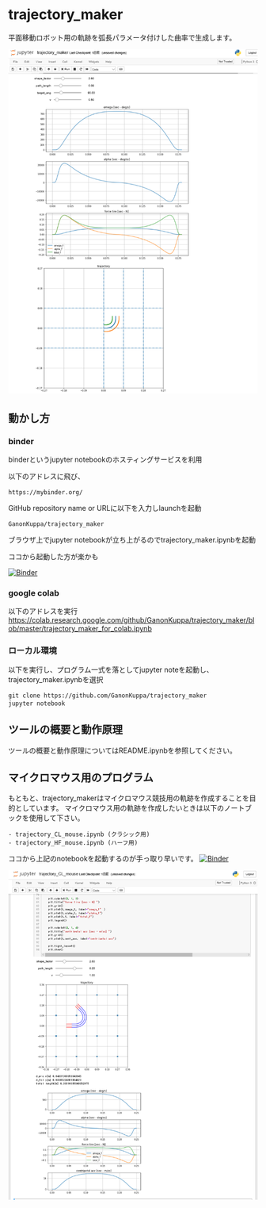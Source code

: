 # trajectory_maker
平面移動ロボット用の軌跡を弧長パラメータ付けした曲率で生成します。

![スクリーンショット](./image/traj_img.png)

## 動かし方

### binder
binderというjupyter notebookのホスティングサービスを利用  


以下のアドレスに飛び、
    
    https://mybinder.org/

GitHub repository name or URLに以下を入力しlaunchを起動
    
    GanonKuppa/trajectory_maker

ブラウザ上でjupyter notebookが立ち上がるのでtrajectory_maker.ipynbを起動  

ココから起動した方が楽かも  

[![Binder](https://mybinder.org/badge.svg)](https://mybinder.org/v2/gh/GanonKuppa/trajectory_maker/master)



### google colab
以下のアドレスを実行
https://colab.research.google.com/github/GanonKuppa/trajectory_maker/blob/master/trajectory_maker_for_colab.ipynb


### ローカル環境
以下を実行し、プログラム一式を落としてjupyter noteを起動し、trajectory_maker.ipynbを選択

    git clone https://github.com/GanonKuppa/trajectory_maker
    jupyter notebook


## ツールの概要と動作原理
ツールの概要と動作原理についてはREADME.ipynbを参照してください。


## マイクロマウス用のプログラム
もともと、trajectory_makerはマイクロマウス競技用の軌跡を作成することを目的としています。
マイクロマウス用の軌跡を作成したいときは以下のノートブックを使用して下さい。
    
    - trajectory_CL_mouse.ipynb (クラシック用)
    - trajectory_HF_mouse.ipynb (ハーフ用)

ココから上記のnotebookを起動するのが手っ取り早いです。
[![Binder](https://mybinder.org/badge.svg)](https://mybinder.org/v2/gh/GanonKuppa/trajectory_maker/master)

![スクリーンショット](./image/CL_img.png)


